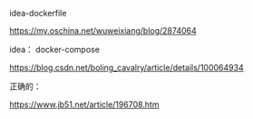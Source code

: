 idea-dockerfile

https://my.oschina.net/wuweixiang/blog/2874064

idea：   docker-compose

https://blog.csdn.net/boling_cavalry/article/details/100064934

正确的：

https://www.jb51.net/article/196708.htm